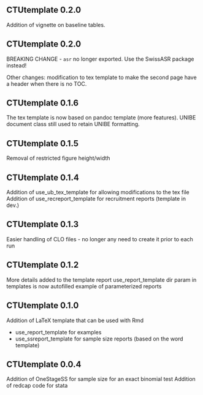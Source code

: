 CTUtemplate 0.2.0
---------------------
Addition of vignette on baseline tables.

CTUtemplate 0.2.0
---------------------
BREAKING CHANGE - `asr` no longer exported. Use the SwissASR package instead!

Other changes:
modification to tex template to make the second page have a header when there is no TOC.

CTUtemplate 0.1.6
---------------------
The tex template is now based on pandoc template (more features). UNIBE document class still used to retain UNIBE formatting.

CTUtemplate 0.1.5
---------------------
Removal of restricted figure height/width

CTUtemplate 0.1.4
---------------------
Addition of use_ub_tex_template for allowing modifications to the tex file
Addition of use_recreport_template for recruitment reports (template in dev.)

CTUtemplate 0.1.3
---------------------
Easier handling of CLO files - no longer any need to create it prior to each run

CTUtemplate 0.1.2
---------------------
More details added to the template report use_report_template
dir param in templates is now autofilled
example of parameterized reports

CTUtemplate 0.1.0
---------------------
Addition of LaTeX template that can be used with Rmd
* use_report_template for examples
* use_ssreport_template for sample size reports (based on the word template)

CTUtemplate 0.0.4
---------------------
Addition of OneStageSS for sample size for an exact binomial test
Addition of redcap code for stata

